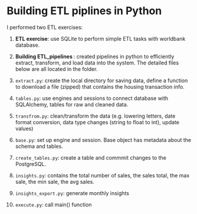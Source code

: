 # Building ETL piplines in Python

I performed two ETL exercises: <br>
1. <b>ETL exercise</b>: use SQLite to perform simple ETL tasks with worldbank database.
2. <b> Building ETL_pipelines </b>: created pipelines in python to efficiently extract, transform, and load data into the system. The detailed files below are all located in the folder.

1. `extract.py`: create the local directory for saving data, define a function to download a file (zipped) that contains the housing transaction info.
2. `tables.py`: use engines and sessions to connect database with SQLAlchemy, tables for raw and cleaned data.
3. `transfrom.py`: clean/transform the data (e.g. lowering letters,  date format conversion, data type changes (string to float to int), update values)
4. `base.py`: set up engine and session. Base object has metadata about the schema and tables.
5. `create_tables.py`: create a table and commmit changes to the PostgreSQL.
6. `insights.py`: contains the total number of sales, the sales total, the max sale, the min sale, the avg sales.
7. `insights_export.py`: generate monthly insights
8. `execute.py`: call main() function 

